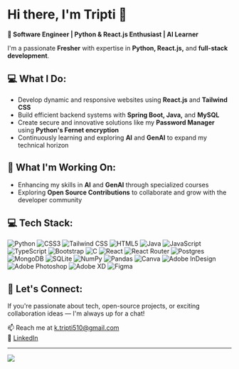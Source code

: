 # Hi there, I'm Tripti 👋
🚀<b> Software Engineer | Python & React.js Enthusiast | AI Learner </b>

I'm a passionate <b>Fresher</b> with expertise in <b>Python, React.js,</b> and <b>full-stack development</b>.

## 💻 What I Do:
<ul>
<li> Develop dynamic and responsive websites using <b>React.js</b> and <b>Tailwind CSS</b> </li>
<li> Build efficient backend systems with <b>Spring Boot, Java,</b> and <b>MySQL</b> </li>
<li> Create secure and innovative solutions like my <b>Password Manager</b> using <b>Python's Fernet encryption</b> </li>
<li> Continuously learning and exploring <b>AI</b> and <b>GenAI</b> to expand my technical horizon </li>
</ul>

## 🌱 What I'm Working On:
<ul>
  <li>Enhancing my skills in <b>AI</b> and <b>GenAI</b> through specialized courses </li>
  <li>Exploring <b>Open Source Contributions</b> to collaborate and grow with the developer community </li>
</ul>

## 💻 Tech Stack:
![Python](https://img.shields.io/badge/python-3670A0?style=for-the-badge&logo=python&logoColor=ffdd54) ![CSS3](https://img.shields.io/badge/css3-%231572B6.svg?style=for-the-badge&logo=css3&logoColor=white) ![Tailwind CSS](https://img.shields.io/badge/tailwindcss%20-%2338B2AC.svg?&style=for-the-badge&logo=tailwind-css&logoColor=white) ![HTML5](https://img.shields.io/badge/html5-%23E34F26.svg?style=for-the-badge&logo=html5&logoColor=white) ![Java](https://img.shields.io/badge/java-%23ED8B00.svg?style=for-the-badge&logo=java&logoColor=white) ![JavaScript](https://img.shields.io/badge/javascript-%23323330.svg?style=for-the-badge&logo=javascript&logoColor=%23F7DF1E) ![TypeScript](https://img.shields.io/badge/typescript-%23007ACC.svg?style=for-the-badge&logo=typescript&logoColor=white) ![Bootstrap](https://img.shields.io/badge/bootstrap-%23563D7C.svg?style=for-the-badge&logo=bootstrap&logoColor=white) ![C](https://img.shields.io/badge/c-%2300599C.svg?style=for-the-badge&logo=c&logoColor=white)  ![React](https://img.shields.io/badge/react-%2320232a.svg?style=for-the-badge&logo=react&logoColor=%2361DAFB) ![React Router](https://img.shields.io/badge/React_Router-CA4245?style=for-the-badge&logo=react-router&logoColor=white) ![Postgres](https://img.shields.io/badge/postgres-%23316192.svg?style=for-the-badge&logo=postgresql&logoColor=white) ![MongoDB](https://img.shields.io/badge/MongoDB-%234ea94b.svg?style=for-the-badge&logo=mongodb&logoColor=white) ![SQLite](https://img.shields.io/badge/sqlite-%2307405e.svg?style=for-the-badge&logo=sqlite&logoColor=white) ![NumPy](https://img.shields.io/badge/numpy-%23013243.svg?style=for-the-badge&logo=numpy&logoColor=white) ![Pandas](https://img.shields.io/badge/pandas%20-%23150458.svg?&style=for-the-badge&logo=pandas&logoColor=white) ![Canva](https://img.shields.io/badge/Canva-%2300C4CC.svg?style=for-the-badge&logo=Canva&logoColor=white) ![Adobe InDesign](https://img.shields.io/badge/Adobe%20InDesign-49021F?style=for-the-badge&logo=adobeindesign&logoColor=white) ![Adobe Photoshop](https://img.shields.io/badge/adobephotoshop-%2331A8FF.svg?style=for-the-badge&logo=adobephotoshop&logoColor=white) ![Adobe XD](https://img.shields.io/badge/Adobe%20XD-470137?style=for-the-badge&logo=Adobe%20XD&logoColor=#FF61F6) 	![Figma](https://img.shields.io/badge/figma-%23F24E1E.svg?style=for-the-badge&logo=figma&logoColor=white) 


## 💬 Let's Connect:
If you're passionate about tech, open-source projects, or exciting collaboration ideas — I'm always up for a chat!

📫 Reach me at k.tripti510@gmail.com <br>
🔗 [LinkedIn](https://linkedin.com/in/https://www.linkedin.com/in/tripti-kaur/) </br>


<!--
# 📊 GitHub Stats:
![](https://github-readme-stats.vercel.app/api?username=Tripti-Kaur&theme=dark&hide_border=true&include_all_commits=false&count_private=true)<br/>
![](https://github-readme-streak-stats.herokuapp.com/?user=Tripti-Kaur&theme=dark&hide_border=true)<br/>
![](https://github-readme-stats.vercel.app/api/top-langs/?username=Tripti-Kaur&theme=dark&hide_border=true&include_all_commits=false&count_private=true&layout=compact)
-->

<!--
### ✍️ Random Dev Quote
![](https://quotes-github-readme.vercel.app/api?type=horizontal&theme=radical)
-->

---
[![](https://visitcount.itsvg.in/api?id=Tripti-Kaur&icon=0&color=0)](https://visitcount.itsvg.in)

<!-- Proudly created with GPRM ( https://gprm.itsvg.in ) -->
